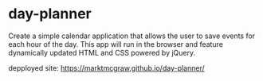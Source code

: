 # day-planner
Create a simple calendar application that allows the user to save events for each hour of the day. This app will run in the browser and feature dynamically updated HTML and CSS powered by jQuery.

depployed site: https://marktmcgraw.github.io/day-planner/
